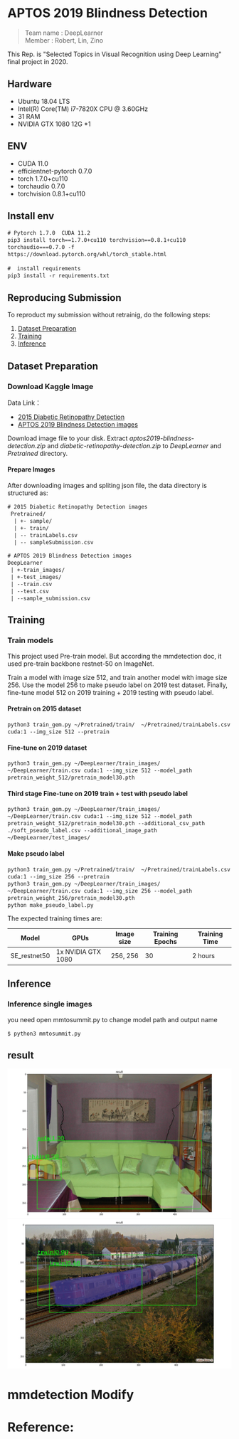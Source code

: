 # APTOS 2019 Blindness Detection
> Team name : DeepLearner <br>
> Member : Robert, Lin, Zino

This Rep. is "Selected Topics in Visual Recognition using Deep Learning" final project in 2020.

## Hardware
- Ubuntu 18.04 LTS
- Intel(R) Core(TM) i7-7820X CPU @ 3.60GHz
- 31 RAM
- NVIDIA GTX 1080 12G *1

## ENV
- CUDA 11.0
- efficientnet-pytorch    0.7.0
- torch                   1.7.0+cu110
- torchaudio              0.7.0
- torchvision             0.8.1+cu110


## Install env
```
# Pytorch 1.7.0  CUDA 11.2
pip3 install torch==1.7.0+cu110 torchvision==0.8.1+cu110 torchaudio===0.7.0 -f https://download.pytorch.org/whl/torch_stable.html

#  install requirements
pip3 install -r requirements.txt
```

## Reproducing Submission
To reproduct my submission without retrainig, do the following steps:

1.  [Dataset Preparation](#Dataset-Preparation)
2.  [Training](#Training)
3.  [Inference](#Inference)

## Dataset Preparation
### Download Kaggle Image
Data Link：
* [2015 Diabetic Retinopathy Detection](https://www.kaggle.com/c/diabetic-retinopathy-detection/data)
* [APTOS 2019 Blindness Detection images](https://www.kaggle.com/c/aptos2019-blindness-detection/data)

Download image file to your disk.
Extract *aptos2019-blindness-detection.zip* and *diabetic-retinopathy-detection.zip* to *DeepLearner* and *Pretrained* directory.


#### Prepare Images
After downloading images and spliting json file, the data directory is structured as:

```
# 2015 Diabetic Retinopathy Detection images
 Pretrained/
  | +- sample/
  | +- train/
  | -- trainLabels.csv
  | -- sampleSubmission.csv
```

```
# APTOS 2019 Blindness Detection images
DeepLearner
 | +-train_images/
 | +-test_images/
 | --train.csv
 | --test.csv
 | --sample_submission.csv
```

## Training
### Train models
This project used Pre-train model. But according the mmdetection doc, it used pre-train backbone restnet-50 on ImageNet.

Train a model with image size 512, and train another model with image size 256.
Use the model 256 to make pseudo label on 2019 test dataset.
Finally, fine-tune model 512 on 2019 training + 2019 testing with pseudo label.

#### Pretrain on 2015 dataset
```
python3 train_gem.py ~/Pretrained/train/  ~/Pretrained/trainLabels.csv cuda:1 --img_size 512 --pretrain
```

#### Fine-tune on 2019 dataset
```
python3 train_gem.py ~/DeepLearner/train_images/  ~/DeepLearner/train.csv cuda:1 --img_size 512 --model_path pretrain_weight_512/pretrain_model30.pth
```

#### Third stage Fine-tune on 2019 train + test with pseudo label
```
python3 train_gem.py ~/DeepLearner/train_images/  ~/DeepLearner/train.csv cuda:1 --img_size 512 --model_path pretrain_weight_512/pretrain_model30.pth --additional_csv_path ./soft_pseudo_label.csv --additional_image_path ~/DeepLearner/test_images/
```

#### Make pseudo label
```
python3 train_gem.py ~/Pretrained/train/  ~/Pretrained/trainLabels.csv cuda:1 --img_size 256 --pretrain
python3 train_gem.py ~/DeepLearner/train_images/  ~/DeepLearner/train.csv cuda:1 --img_size 256 --model_path pretrain_weight_256/pretrain_model30.pth
python make_pseudo_label.py
```


The expected training times are:

Model | GPUs | Image size | Training Epochs | Training Time | 
------------ | ------------- | ------------- | ------------- | ------------- |
SE_restnet50 | 1x NVIDIA GTX 1080 | 256, 256 | 30 | 2 hours |



## Inference

### Inference single images
you need open mmtosummit.py to change model path and output name
```
$ python3 mmtosummit.py
```
## result
![](https://github.com/linzino7/Fast_RCNN_mmdet/blob/main/imgresult/in_2009_003123.jpg)
![](https://github.com/linzino7/Fast_RCNN_mmdet/blob/main/imgresult/in_2009_003938.jpg)

# mmdetection Modify

# Reference:

